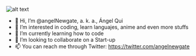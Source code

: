 ![alt text](https://static.wikia.nocookie.net/mushokutensei/images/4/45/MT-AN-S1-E01-GIF-02.gif/revision/latest/scale-to-width-down/250?cb=20210224090026)
- 👋 Hi, I’m @angelNewgate, a. k. a., Ángel Qui
- 👀 I’m interested in coding, learn languajes, anime and even more stuffs
- 🌱 I’m currently learning how to code
- 💞️ I’m looking to collaborate on a Start-up
- 📫 You can reach me through Twitter: https://twitter.com/angelnewgate

<!---
angelNewgate/angelNewgate is a ✨ special ✨ repository because its `README.md` (this file) appears on your GitHub profile.
You can click the Preview link to take a look at your changes.
--->
